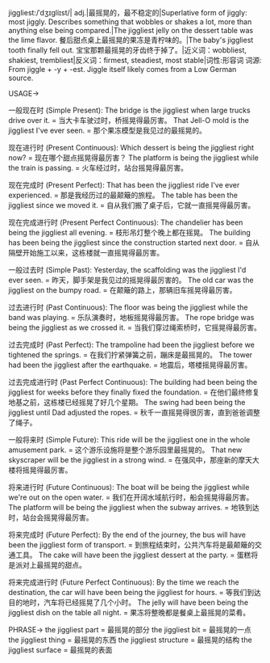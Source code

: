 jiggliest:/ˈdʒɪɡliɪst/| adj.|最摇晃的，最不稳定的|Superlative form of jiggly: most jiggly.  Describes something that wobbles or shakes a lot, more than anything else being compared.|The jiggliest jelly on the dessert table was the lime flavor.  餐后甜点桌上最摇晃的果冻是青柠味的。|The baby's jiggliest tooth finally fell out. 宝宝那颗最摇晃的牙齿终于掉了。|近义词：wobbliest, shakiest, trembliest|反义词：firmest, steadiest, most stable|词性:形容词
词源: From jiggle + -y + -est. Jiggle itself likely comes from a Low German source.

USAGE->

一般现在时 (Simple Present):
The bridge is the jiggliest when large trucks drive over it. = 当大卡车驶过时，桥摇晃得最厉害。
That Jell-O mold is the jiggliest I've ever seen. = 那个果冻模型是我见过的最摇晃的。


现在进行时 (Present Continuous):
Which dessert is being the jiggliest right now? = 现在哪个甜点摇晃得最厉害？
The platform is being the jiggliest while the train is passing. = 火车经过时，站台摇晃得最厉害。


现在完成时 (Present Perfect):
That has been the jiggliest ride I've ever experienced. = 那是我经历过的最颠簸的旅程。
The table has been the jiggliest since we moved it. = 自从我们搬了桌子后，它就一直摇晃得最厉害。


现在完成进行时 (Present Perfect Continuous):
The chandelier has been being the jiggliest all evening. = 枝形吊灯整个晚上都在摇晃。
The building has been being the jiggliest since the construction started next door. = 自从隔壁开始施工以来，这栋楼就一直摇晃得最厉害。


一般过去时 (Simple Past):
Yesterday, the scaffolding was the jiggliest I'd ever seen. = 昨天，脚手架是我见过的摇晃得最厉害的。
The old car was the jiggliest on the bumpy road. = 在颠簸的路上，那辆旧车摇晃得最厉害。


过去进行时 (Past Continuous):
The floor was being the jiggliest while the band was playing. = 乐队演奏时，地板摇晃得最厉害。
The rope bridge was being the jiggliest as we crossed it. = 当我们穿过绳索桥时，它摇晃得最厉害。


过去完成时 (Past Perfect):
The trampoline had been the jiggliest before we tightened the springs. = 在我们拧紧弹簧之前，蹦床是最摇晃的。
The tower had been the jiggliest after the earthquake. = 地震后，塔楼摇晃得最厉害。


过去完成进行时 (Past Perfect Continuous):
The building had been being the jiggliest for weeks before they finally fixed the foundation. = 在他们最终修复地基之前，这栋楼已经摇晃了好几个星期。
The swing had been being the jiggliest until Dad adjusted the ropes. = 秋千一直摇晃得很厉害，直到爸爸调整了绳子。


一般将来时 (Simple Future):
This ride will be the jiggliest one in the whole amusement park. = 这个游乐设施将是整个游乐园里最摇晃的。
That new skyscraper will be the jiggliest in a strong wind. = 在强风中，那座新的摩天大楼将摇晃得最厉害。


将来进行时 (Future Continuous):
The boat will be being the jiggliest while we're out on the open water. = 我们在开阔水域航行时，船会摇晃得最厉害。
The platform will be being the jiggliest when the subway arrives. = 地铁到达时，站台会摇晃得最厉害。


将来完成时 (Future Perfect):
By the end of the journey, the bus will have been the jiggliest form of transport. = 到旅程结束时，公共汽车将是最颠簸的交通工具。
The cake will have been the jiggliest dessert at the party. = 蛋糕将是派对上最摇晃的甜点。


将来完成进行时 (Future Perfect Continuous):
By the time we reach the destination, the car will have been being the jiggliest for hours. = 等我们到达目的地时，汽车将已经摇晃了几个小时。
The jelly will have been being the jiggliest dish on the table all night. = 果冻将整晚都是餐桌上最摇晃的菜肴。


PHRASE->
the jiggliest part = 最摇晃的部分
the jiggliest bit = 最摇晃的一点
the jiggliest thing = 最摇晃的东西
the jiggliest structure = 最摇晃的结构
the jiggliest surface = 最摇晃的表面

